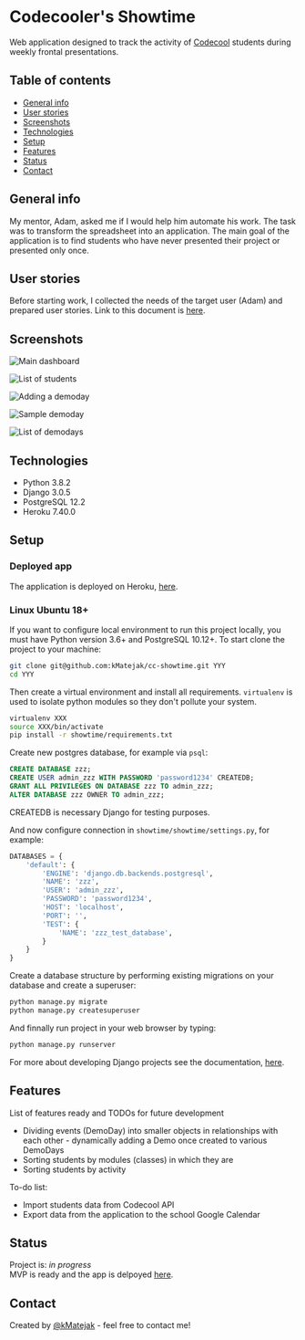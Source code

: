 # Codecooler's Showtime  
Web application designed to track the activity of [Codecool](https://codecool.com/pl/) students during weekly frontal presentations.  
  
## Table of contents  
* [General info](#general-info)  
* [User stories](#user-stories)  
* [Screenshots](#screenshots)  
* [Technologies](#technologies)  
* [Setup](#setup)  
* [Features](#features)  
* [Status](#status)  
* [Contact](#contact)  
  
## General info  
My mentor, Adam, asked me if I would help him automate his work. The task was to transform the spreadsheet into an application. The main goal of the application is to find students who have never presented their project or presented only once.  
  
## User stories  
Before starting work, I collected the needs of the target user (Adam) and prepared user stories. Link to this document is [here](documentation/user-stories-1-0-0.md).  
  
## Screenshots  
![Main dashboard](showtime/static/README/001_main_dashb.png)  

![List of students](showtime/static/README/002_student_list.png)  

![Adding a demoday](showtime/static/README/003_demoday_calendar.png)  

![Sample demoday](showtime/static/README/004_nasa_did_take.png)  

![List of demodays](showtime/static/README/005_demoday_list.png)  
  
## Technologies  
* Python 3.8.2  
* Django 3.0.5  
* PostgreSQL 12.2  
* Heroku 7.40.0  
  
## Setup  
### Deployed app  
The application is deployed on Heroku, [here](https://ccshowtime.herokuapp.com/).  
  
### Linux Ubuntu 18+  
If you want to configure local environment to run this project locally, you must have Python version 3.6+ and PostgreSQL 10.12+. To start clone the project to your machine:  
```bash
git clone git@github.com:kMatejak/cc-showtime.git YYY
cd YYY
```  
Then create a virtual environment and install all requirements. `virtualenv` is used to isolate python modules so they don't pollute your system.  
```bash
virtualenv XXX
source XXX/bin/activate
pip install -r showtime/requirements.txt
```  
Create new postgres database, for example via `psql`:  
```sql
CREATE DATABASE zzz;
CREATE USER admin_zzz WITH PASSWORD 'password1234' CREATEDB;
GRANT ALL PRIVILEGES ON DATABASE zzz TO admin_zzz; 
ALTER DATABASE zzz OWNER TO admin_zzz;
```
CREATEDB is necessary Django for testing purposes.  
  
And now configure connection in `showtime/showtime/settings.py`, for example:  
```python
DATABASES = {
    'default': {
        'ENGINE': 'django.db.backends.postgresql',
        'NAME': 'zzz',
        'USER': 'admin_zzz',
        'PASSWORD': 'password1234',
        'HOST': 'localhost',
        'PORT': '',
        'TEST': {
            'NAME': 'zzz_test_database',
        }
    }
}
```
Create a database structure by performing existing migrations on your database and create a superuser:
```bash
python manage.py migrate
python manage.py createsuperuser
```  
And finnally run project in your web browser by typing:
```bash
python manage.py runserver
```  

For more about developing Django projects see the documentation, [here](https://docs.djangoproject.com/en/stable/). 
  
## Features  
List of features ready and TODOs for future development  
* Dividing events (DemoDay) into smaller objects in relationships with each other - dynamically adding a Demo once created to various DemoDays  
* Sorting students by modules (classes) in which they are  
* Sorting students by activity  
  
To-do list:  
* Import students data from Codecool API  
* Export data from the application to the school Google Calendar  
  
## Status  
Project is: _in progress_  
MVP is ready and the app is delpoyed [here](https://ccshowtime.herokuapp.com/).  
    
## Contact  
Created by [@kMatejak](https://www.linkedin.com/in/matejak/) - feel free to contact me!  
  
